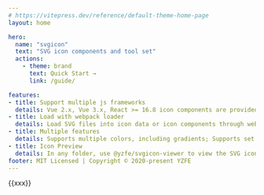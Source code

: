 ```yaml
---
# https://vitepress.dev/reference/default-theme-home-page
layout: home

hero:
  name: "svgicon"
  text: "SVG icon components and tool set"
  actions:
    - theme: brand
      text: Quick Start →
      link: /guide/

features:
- title: Support multiple js frameworks
  details: Vue 2.x, Vue 3.x, React >= 16.8 icon components are provided by default, and components that support other frameworks can be written through @yzfe/svgicon
- title: Load with webpack loader
  details: Load SVG files into icon data or icon components through webpack loader (@yzfe/svgicon-loader) or vite-plugin-svgicon, and you can customize the generated code.
- title: Multiple features
  details: Supports multiple colors, including gradients; Supports set fill and stroke attributes at the same time; supports original colors, and can modify a certain color; Supports zoom, animation etc.
- title: Icon Preview
  details: In any folder, use @yzfe/svgicon-viewer to view the SVG icon effect
footer: MIT Licensed | Copyright © 2020-present YZFE
---
```


<script setup>
    import xxx from '@fa/solid/arrow-up.svg'
</script>

{{xxx}}
<icon data="@fa/solid/arrow-up.svg" width="100" height="100" />
